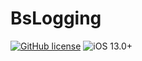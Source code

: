 # BsLogging

[![GitHub license](https://img.shields.io/badge/license-MIT-lightgrey.svg)](https://raw.githubusercontent.com/BaldStudio/BsLogging/master/LICENSE)
![iOS 13.0+](https://img.shields.io/badge/iOS-13.0%2B-blue.svg)